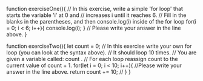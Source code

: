 function exerciseOne(){
  // In this exercise, write a simple 'for loop' that starts the variable 'i' at 0 and 
  // increases i until it reaches 6.
  // Fill in the blanks in the parentheses, and then console.log(i) inside of the for loop
  for(i = 0; i < 6; i++){
    console.log(i);
  }
  // Please write your answer in the line above.
}

function exerciseTwo(){
  let count = 0;
  // In this exercise write your own for loop (you can look at the syntax above). 
  // It should loop 10 times.
  // You are given a variable called: count .
  // For each loop reassign count to the current value of count + 1.
    for(let i = 0; i < 10; i++){
  //Please write your answer in the line above. 
      return count += 10;
 //
}
}
